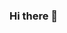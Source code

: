 ### Hi there 👋

<!--
**HellFire0x/HellFire0x** is a ✨ _special_ ✨ repository because its `README.md` (this file) appears on your GitHub profile.
- 🔭 I’m currently Working on HellFire Exploit
- 🌱 I’m currently Learning people
- 📫 How to reach me: Come to hell
- ⚡ Fun fact: Forged in hell
-->
